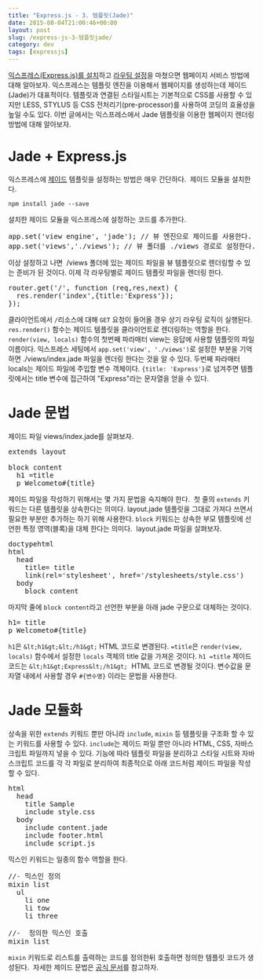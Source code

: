 ```yaml
---
title: "Express.js - 3. 템플릿(Jade)"
date: 2015-08-04T21:00:46+00:00
layout: post
slug: /express-js-3-템플릿jade/
category: dev
tags: [expressjs]
---
```


<a href="http://whatilearn.com/express-js-1-%ec%84%a4%ec%b9%98%ec%99%80-%ea%b5%ac%ec%a1%b0/">익스프레스(Express.js)를 설치</a>하고 <a href="http://whatilearn.com/express-js-2-%eb%9d%bc%ec%9a%b0%ed%8c%85/">라우팅 설정</a>을 마쳤으면 웹페이지 서비스 방법에 대해 알아보자. 익스프레스는 템플릿 엔진을 이용해서 웹페이지를 생성하는데 제이드(Jade)가 대표적이다. 템플릿과 연결된 스타일시트는 기본적으로 CSS를 사용할 수 있지만 LESS, STYLUS 등 CSS 전처리기(pre-processor)를 사용하여 코딩의 효율성을 높일 수도 있다. 이번 글에서는 익스프레스에서 Jade 템플릿을 이용한 웹페이지 렌더링 방법에 대해 알아보자.

# Jade + Express.js

익스프레스에 [제이드](http://jade-lang.com) 템플릿을 설정하는 방법은 매우 간단하다.  제이드 모듈을 설치한다.

`npm install jade --save`

설치한 제이드 모듈을 익스프레스에 설정하는 코드를 추가한다.

<pre class="lang:default decode:true">app.set('view engine', 'jade'); // 뷰 엔진으로 제이드를 사용한다.
app.set('views','./views'); // 뷰 폴더를 ./views 경로로 설정한다.</pre>

이상 설정하고 나면  /views 폴더에 있는 제이드 파일을 뷰 템플릿으로 렌더링할 수 있는 준비가 된 것이다. 이제 각 라우팅별로 제이드 템플릿 파일을 렌더링 한다.

<pre class="lang:default decode:true">router.get('/', function (req,res,next) {
  res.render('index',{title:'Express'});
});</pre>

클라이언트에서 `/`리소스에 대해 `GET` 요청이 들어올 경우 상기 라우팅 로직이 실행된다. `res.render()` 함수는 제이드 템플릿을 클라이언트로 렌더링하는 역할을 한다. `render(view, locals)` 함수의 첫번째 파라매터 view는 응답에 사용할 템플릿의 파일 이름이다. 익스프레스 세팅에서 `app.set('view', './views')`로 설정한 부분을 기억하면 ./views/index.jade 파일을 렌더링 한다는 것을 알 수 있다. 두번째 파라매터 locals는 제이드 파일에 주입할 변수 객체이다. `{title: 'Express'}`로 넘겨주면 템플릿에서는 title 변수에 접근하여 "Express"라는 문자열을 얻을 수 있다.

# Jade 문법

제이드 파일 views/index.jade를 살펴보자.

<pre class="lang:default decode:true ">extends layout

block content
  h1 =title
  p Welcometo#{title}
</pre>

제이드 파일을 작성하기 위해서는 몇 가지 문법을 숙지해야 한다.  첫 줄의 `extends` 키워드는 다른 템플릿을 상속한다는 의미다. layout.jade 템플릿을 그대로 가져다 쓰면서 필요한 부분만 추가하는 하기 위해 사용한다. `block` 키워드는 상속한 부모 템플릿에 선언한 특정 영역(블록)을 대체 한다는 의미다.  layout.jade 파일을 살펴보자.

<pre class="lang:default decode:true ">doctypehtml
html
  head
    title= title
    link(rel='stylesheet', href='/stylesheets/style.css')
  body
    block content</pre>

마지막 줄에 `block content`라고 선언한 부분을 아래 jade 구문으로 대체하는 것이다.

<pre class="lang:default decode:true">h1= title
p Welcometo#{title}
</pre>

`h1`은 `&lt;h1&gt;&lt;/h1&gt;` HTML 코드로 변경된다. `=title`은 `render(view, locals)` 함수에서 설정한 `locals` 객체의 title 값을 가져온 것이다. `h1 =title` 제이드 코드는 `&lt;h1&gt;Express&lt;/h1&gt;`  HTML 코드로 변경될 것이다. 변수값을 문자열 내에서 사용할 경우 `#{변수명}` 이라는 문법을 사용한다.

# Jade 모듈화

상속을 위한 `extends` 키워드 뿐만 아니라 `include`, `mixin` 등 템플릿을 구조화 할 수 있는 키워드를 사용할 수 있다. `include`는 제이드 파일 뿐만 아니라 HTML, CSS, 자바스크립트 파일까지 넣을 수 있다. 기능에 따라 템플릿 파일을 분리하고 스타일 시트와 자바스크립트 코드를 각 각 파일로 분리하여 최종적으로 아래 코드처럼 제이드 파일을 작성할 수 있다.

<pre class="lang:default decode:true ">html
  head
    title Sample
    include style.css
  body
    include content.jade
    include footer.html
    include script.js
</pre>

믹스인 키워드는 일종의 함수 역할을 한다.

<pre class="lang:default decode:true ">//- 믹스인 정의
mixin list
  ul
    li one
    li tow
    li three

//-  정의한 믹스인 호출
mixin list
</pre>

`mixin` 키워드로 리스트를 출력하는 코드를 정의한뒤 호출하면 정의한 템플릿 코드가 생성된다.  자세한 제이드 문법은 [공식 문서](http://jade-lang.com)를 참고하자.

&nbsp;
